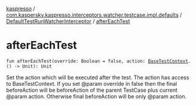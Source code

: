 [kaspresso](../../index.md) / [com.kaspersky.kaspresso.interceptors.watcher.testcase.impl.defaults](../index.md) / [DefaultTestRunWatcherInterceptor](index.md) / [afterEachTest](./after-each-test.md)

# afterEachTest

`fun afterEachTest(override: Boolean = false, action: `[`BaseTestContext`](../../com.kaspersky.kaspresso.testcases.core.testcontext/-base-test-context.md)`.() -> Unit): Unit`

Set the action which will be executed after the test.
The action has access to BaseTestContext.
If you set @param override in false then the final beforeAction will be
    beforeAction of the parent TestCase plus current @param action.
    Otherwise final beforeAction will be only @param action.


